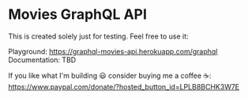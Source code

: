 # Movies GraphQL API

This is created solely just for testing. Feel free to use it: 

Playground: https://graphql-movies-api.herokuapp.com/graphql
<br/>
Documentation: TBD

If you like what I'm building 😃 consider buying me a coffee ☕: https://www.paypal.com/donate/?hosted_button_id=LPLB8BCHK3W7E
